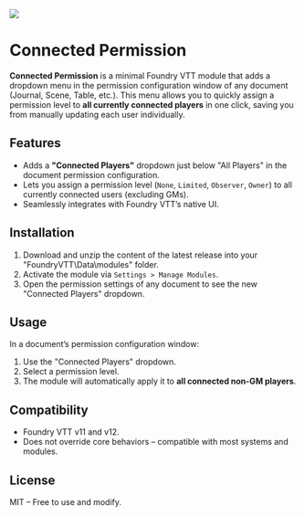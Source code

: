 ![](https://img.shields.io/badge/Foundry-v12-informational)
# Connected Permission

**Connected Permission** is a minimal Foundry VTT module that adds a dropdown menu in the permission configuration window of any document (Journal, Scene, Table, etc.). This menu allows you to quickly assign a permission level to **all currently connected players** in one click, saving you from manually updating each user individually.

## Features

- Adds a **"Connected Players"** dropdown just below "All Players" in the document permission configuration.
- Lets you assign a permission level (`None`, `Limited`, `Observer`, `Owner`) to all currently connected users (excluding GMs).
- Seamlessly integrates with Foundry VTT’s native UI.

## Installation

1. Download and unzip the content of the latest release into your "FoundryVTT\Data\modules" folder.
2. Activate the module via `Settings > Manage Modules`.
3. Open the permission settings of any document to see the new "Connected Players" dropdown.

## Usage

In a document’s permission configuration window:
1. Use the "Connected Players" dropdown.
2. Select a permission level.
3. The module will automatically apply it to **all connected non-GM players**.

## Compatibility

- Foundry VTT v11 and v12.
- Does not override core behaviors – compatible with most systems and modules.

## License

MIT – Free to use and modify.
